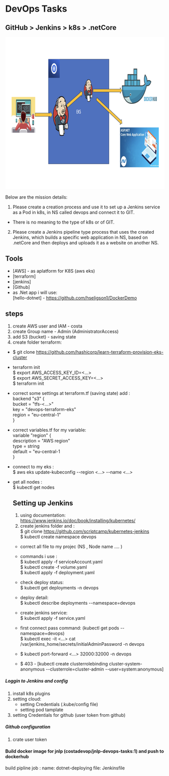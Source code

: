 # DevOps Tasks
## GitHub > Jenkins > k8s > .netCore

<img src="https://github.com/CostaDevOP/DevopsTasks/blob/main/pipline.png" style="height: 480px; width: 720px;" alt="pipline">

Below are the mission details:
1. Please create a creation process and use it to set up a Jenkins service as a Pod in k8s, in NS called devops and connect it to GIT.
 - There is no meaning to the type of k8s or of GIT.
2. Please create a Jenkins pipeline type process that uses the created Jenkins,
which builds a specific web application in NS, based on .netCore
and then deploys and uploads it as a website on another NS.

## Tools

- [AWS] - as aplatform for K8S (aws eks)
- [terraform]
- [jenkins]
- [Github]
- as .Net app i will use:<br>
  [hello-dotnet] - https://github.com/hseligson1/DockerDemo <br>

## steps
 
1. create AWS user and IAM - costa
2. create Group name - Admin (AdministratorAccess)
3. add S3 (bucket) - saving state
4. create folder terraform:
- $ git clone https://github.com/hashicorp/learn-terraform-provision-eks-cluster<br>
- terraform init<br>
    $ export AWS_ACCESS_KEY_ID=<...><br>
    $ export AWS_SECRET_ACCESS_KEY=<...><br>
    $ terraform init
- correct some settings at terraform.tf (saving state) add :<br>
    backend "s3" {<br>
     bucket = "tfs-<...>" <br>
     key = "devops-terraform-eks"<br>
     region = "eu-central-1"<br>
    }<br>
- correct variables.tf for my variable:<br>
  variable "region" {<br>
   description = "AWS region"<br>
   type        = string<br>
   default     = "eu-central-1<br>
  }<br>
- connect to my eks :<br>
   $ aws eks update-kubeconfig --region <...> --name <...><br>
- get all nodes :<br>
   $ kubectl get nodes<br>

  ## Setting up Jenkins

  1. using documentation: https://www.jenkins.io/doc/book/installing/kubernetes/
  2. create jenkins folder and :<br>
      $ git clone https://github.com/scriptcamp/kubernetes-jenkins<br>
      $ kubectl create namespace devops<br>
  - correct all file to my projec (NS , Node name .... )<br>
  - commands i use :<br>
     $ kubectl apply -f serviceAccount.yaml<br>
     $ kubectl create -f volume.yaml<br>
     $ kubectl apply -f deployment.yaml<br>
  - check deploy status:<br>
     $ kubectl get deployments -n devops<br>
  - deploy detail:<br>
     $ kubectl describe deployments --namespace=devops<br>
  - create jenkins service:<br>
     $ kubectl apply -f service.yaml<br>

  - first connect pass command: (kubectl get pods --namespace=devops)<br>
     $ kubectl exec -it <...> cat /var/jenkins_home/secrets/initialAdminPassword -n devops<br>
  -  $ kubectl port-forward <...> 32000:32000 -n devops <br>
  -  $ 403 - [kubectl create clusterrolebinding cluster-system-anonymous --clusterrole=cluster-admin --user=system:anonymous]

 ##### Loggin to Jenkins and config 
 1. install k8s plugins<br>
 2. setting cloud:<br>
    - setting Credentials (.kube/config file)<br>
    - setting pod tamplate<br>
 3. setting Credentials for github (user token from github)
 ##### Github configuration 
 1. crate user token

#### Build docker image for jnlp (costadevop/jnlp-devops-tasks:1) and push to dockerhub
build pipline job :
 name: dotnet-deploying
file: Jenkinsfile



  
    
    

